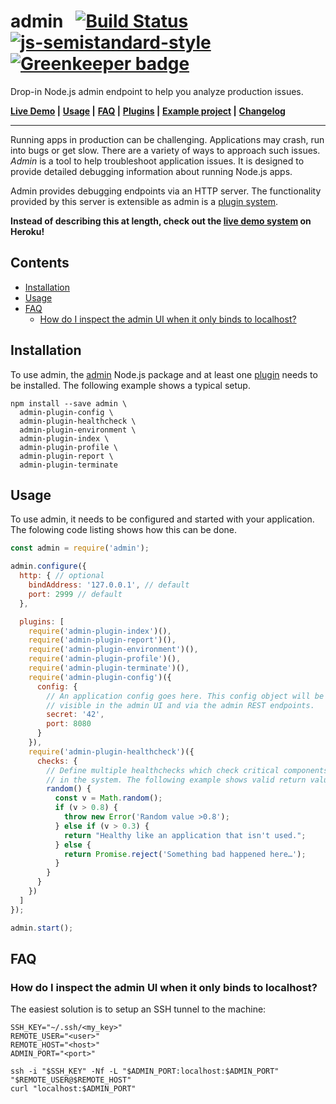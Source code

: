 # admin &nbsp; [![Build Status](https://travis-ci.org/bripkens/admin.svg?branch=master)](https://travis-ci.org/bripkens/admin) [![js-semistandard-style](https://img.shields.io/badge/code%20style-semistandard-brightgreen.svg)](https://github.com/Flet/semistandard) [![Greenkeeper badge](https://badges.greenkeeper.io/bripkens/admin.svg)](https://greenkeeper.io/)

Drop-in Node.js admin endpoint to help you analyze production issues.

**[Live Demo](https://limitless-brushlands-15811.herokuapp.com/) |**
**[Usage](#usage) |**
**[FAQ](#faq) |**
**[Plugins](PLUGINS.md) |**
**[Example project](example/commonSetup) |**
**[Changelog](CHANGELOG.md)**

---

Running apps in production can be challenging. Applications may crash, run into bugs or get slow. There are a variety of ways to approach such issues. *Admin* is a tool to help troubleshoot application issues. It is designed to provide detailed debugging information about running Node.js apps.

Admin provides debugging endpoints via an HTTP server. The functionality provided by this server is extensible as admin is a [plugin system](PLUGINS.md).

**Instead of describing this at length, check out the [live demo system](https://limitless-brushlands-15811.herokuapp.com/) on Heroku!**

<!-- START doctoc generated TOC please keep comment here to allow auto update -->
<!-- DON'T EDIT THIS SECTION, INSTEAD RE-RUN doctoc TO UPDATE -->
## Contents

- [Installation](#installation)
- [Usage](#usage)
- [FAQ](#faq)
  - [How do I inspect the admin UI when it only binds to localhost?](#how-do-i-inspect-the-admin-ui-when-it-only-binds-to-localhost)

<!-- END doctoc generated TOC please keep comment here to allow auto update -->


## Installation
To use admin, the [admin](https://www.npmjs.com/package/admin) Node.js package and at least one [plugin](PLUGINS.md) needs to be installed. The following example shows a typical setup.

```
npm install --save admin \
  admin-plugin-config \
  admin-plugin-healthcheck \
  admin-plugin-environment \
  admin-plugin-index \
  admin-plugin-profile \
  admin-plugin-report \
  admin-plugin-terminate
```

## Usage
To use admin, it needs to be configured and started with your application. The folowing code listing shows how this can be done.

```javascript
const admin = require('admin');

admin.configure({
  http: { // optional
    bindAddress: '127.0.0.1', // default
    port: 2999 // default
  },

  plugins: [
    require('admin-plugin-index')(),
    require('admin-plugin-report')(),
    require('admin-plugin-environment')(),
    require('admin-plugin-profile')(),
    require('admin-plugin-terminate')(),
    require('admin-plugin-config')({
      config: {
        // An application config goes here. This config object will be
        // visible in the admin UI and via the admin REST endpoints.
        secret: '42',
        port: 8080
      }
    }),
    require('admin-plugin-healthcheck')({
      checks: {
        // Define multiple healthchecks which check critical components
        // in the system. The following example shows valid return values.
        random() {
          const v = Math.random();
          if (v > 0.8) {
            throw new Error('Random value >0.8');
          } else if (v > 0.3) {
            return "Healthy like an application that isn't used.";
          } else {
            return Promise.reject('Something bad happened here…');
          }
        }
      }
    })
  ]
});

admin.start();
```

## FAQ

### How do I inspect the admin UI when it only binds to localhost?
The easiest solution is to setup an SSH tunnel to the machine:

```
SSH_KEY="~/.ssh/<my_key>"
REMOTE_USER="<user>"
REMOTE_HOST="<host>"
ADMIN_PORT="<port>"

ssh -i "$SSH_KEY" -Nf -L "$ADMIN_PORT:localhost:$ADMIN_PORT" "$REMOTE_USER@$REMOTE_HOST"
curl "localhost:$ADMIN_PORT"
```
